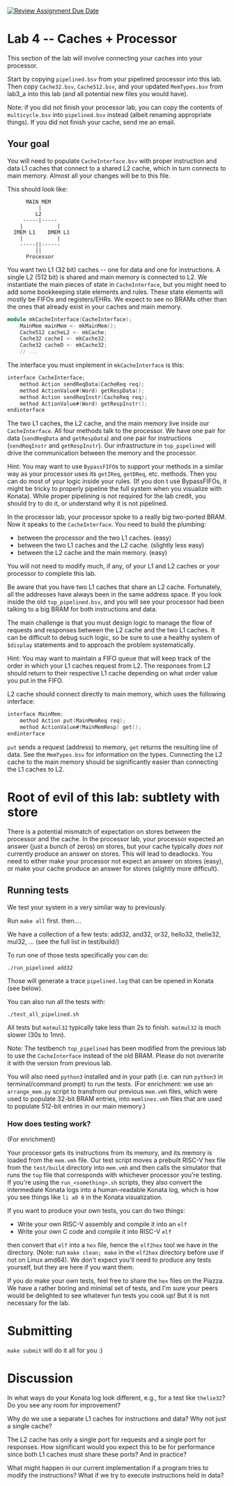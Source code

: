 [![Review Assignment Due Date](https://classroom.github.com/assets/deadline-readme-button-24ddc0f5d75046c5622901739e7c5dd533143b0c8e959d652212380cedb1ea36.svg)](https://classroom.github.com/a/AOFS0Byy)
# Lab 4 -- Caches + Processor

This section of the lab will involve connecting your caches into your processor.

Start by copying `pipelined.bsv` from your pipelined processor into this lab. 
Then copy `Cache32.bsv`, `Cache512.bsv`, and your updated `MemTypes.bsv` from lab3_a into this lab (and all potential new files you would have).

Note: if you did not finish  your processor lab, you can copy the contents of `multicycle.bsv` into `pipelined.bsv` instead (albeit renaming appropriate things). If you did not finish your cache, send me an email.

## Your goal

You will need to populate `CacheInterface.bsv` with proper instruction and data L1 caches that connect to a shared L2 cache, which in turn connects to main memory. Almost all your changes will be to this file.

This should look like:
```
      MAIN MEM
          |
         L2
     -----|-----
    |           |
  IMEM L1    DMEM L1
    |           |
    -----||------
         ||    
      Processor
```

You want two L1 (32 bit) caches -- one for data and one for instructions. A single L2 (512 bit) is shared and main memory is connected to L2. We instantiate the main pieces of state in `CacheInterface`, but you might need to add some bookkeeping state elements and rules. These state elements will mostly be FIFOs and registers/EHRs. We expect to see no BRAMs other than the ones that already exist in your caches and main memory.

```verilog
module mkCacheInterface(CacheInterface);
    MainMem mainMem <- mkMainMem(); 
    Cache512 cacheL2 <- mkCache;
    Cache32 cacheI <- mkCache32;
    Cache32 cacheD <- mkCache32;
    // ...
```

The interface you must implement in `mkCacheInterface` is this:

```verilog
interface CacheInterface;
    method Action sendReqData(CacheReq req);
    method ActionValue#(Word) getRespData();
    method Action sendReqInstr(CacheReq req);
    method ActionValue#(Word) getRespInstr();
endinterface
```

The two L1 caches, the L2 cache, and the main memory live inside our `CacheInterface`. All four methods talk to the processor. We have one pair for data (`sendReqData` and `getRespData`) and one pair for instructions (`sendReqInstr` and `getRespInstr`). Our infrastructure in `top_pipelined` will drive the communication between the memory and the processor.

Hint: You may want to use `BypassFIFO`s to support your methods in a similar way as your processor uses its `getIReq`, `getDReq`, etc. methods. Then you can do most of your logic inside your rules. (If you don t use BypassFIFOs, it might be tricky to properly pipeline the full system when you visualize with Konata).
While proper pipelining is not required for the lab credit, you should try to do it, or understand why it is not pipelined.

In the processor lab, your processor spoke to a really big two-ported BRAM. Now it speaks to the `CacheInterface`. You need to build the plumbing:
- between the processor and the two L1 caches. (easy)
- between the two L1 caches and the L2 cache. (slightly less easy)
- between the L2 cache and the main memory. (easy)

You will not need to modify much, if any, of your L1 and L2 caches or your processor to complete this lab.

Be aware that you have two L1 caches that share an L2 cache. Fortunately, all the addresses have always been in the same address space. If you look inside the old `top_pipelined.bsv`, and you will see your processor had been talking to a big BRAM for both instructions and data.

The main challenge is that you must design logic to manage the flow of requests and responses between the L2 cache and the two L1 caches. It can be difficult to debug such logic, so be sure to use a healthy system of `$display` statements and to approach the problem systematically.

Hint: You may want to maintain a FIFO queue that will keep track of the order in which your L1 caches request from L2. The responses from L2 should return to their respective L1 cache depending on what order value you put in the FIFO.

L2 cache should connect directly to main memory, which uses the following interface:

```verilog
interface MainMem;
    method Action put(MainMemReq req);
    method ActionValue#(MainMemResp) get();
endinterface
```
`put` sends a request (address) to memory, `get` returns the resulting line of data. See the `MemTypes.bsv` for information on the types. Connecting the L2 cache to the main memory should be significantly easier than connecting the L1 caches to L2.

# Root of evil of this lab: subtlety with store
There is a potential mismatch of expectation on stores between the processor and the cache. In the processor lab, your processor expected an answer (just a bunch of zeros) on stores, but your cache typically *does not* currently produce an answer on stores. This will lead to deadlocks. You need to either make your processor not expect an answer on stores (easy), or make your cache produce an answer for stores (slightly more difficult).

## Running tests

We test your system in a very similar way to previously.

Run `make all` first. then....

We have a collection of a few tests:
  add32, and32, or32, hello32, thelie32, mul32, ... (see the full list in test/build/)

To run one of those tests specifically you can do:

```
./run_pipelined add32
```

Those will generate a trace `pipelined.log` that can be opened in Konata (see below).

You can also run all the tests with:
```
./test_all_pipelined.sh
```

All tests but `matmul32` typically take less than 2s to finish. `matmul32` is much slower (30s to 1mn).

Note: The testbench `top_pipelined` has been modified from the previous lab to use the `CacheInterface` instead of the old BRAM. Please do not overwrite it with the version from previous lab.

You will also need `python3` installed and in your path (i.e. can run `python3` in terminal/command prompt) to run the tests. (For enrichment: we use an `arrange_mem.py` script to transfrom our previous `mem.vmh` files, which were used to populate 32-bit BRAM entries, into `memlines.vmh` files that are used to populate 512-bit entries in our main memory.)

### How does testing work?
(For enrichment)

Your processor gets its instructions from its memory, and its memory is loaded from the `mem.vmh` file. Our test script moves a prebuilt RISC-V hex file from the `test/build` directory into `mem.vmh` and then calls the simulator that runs the `top` file that corresponds with whichever processor you're testing. If you're using the `run_<something>.sh` scripts, they also convert the intermediate Konata logs into a human-readable Konata log, which is how you see things like `li a0 0` in the Konata visualization.

If you want to produce your own tests, you can do two things:
- Write your own RISC-V assembly and compile it into an `elf`
- Write your own C code and compile it into RISC-V `elf`

then convert that `elf` into a `hex` file, hence the `elf2hex` tool we have in the directory.  (Note: run `make clean; make` in the `elf2hex` directory before use if not on Linux amd64). We don't expect you'll need to produce any tests yourself, but they are here if you want them.

If you *do* make your own tests, feel free to share the `hex` files on the Piazza. We have a rather boring and minimal set of tests, and I'm sure your peers would be delighted to see whatever fun tests you cook up! But it is not necessary for the lab.

# Submitting
`make submit` will do it all for you :)


# Discussion

In what ways do your Konata log look different, e.g., for a test like `thelie32`? Do you see any room for improvement?

Why do we use a separate L1 caches for instructions and data? Why not just a single cache?

The L2 cache has only a single port for requests and a single port for responses. How significant would you expect this to be for performance since both L1 caches must share these ports? And in practice?

What might happen in our current implementation if a program tries to modify the instructions? What if we try to execute instructions held in data?

